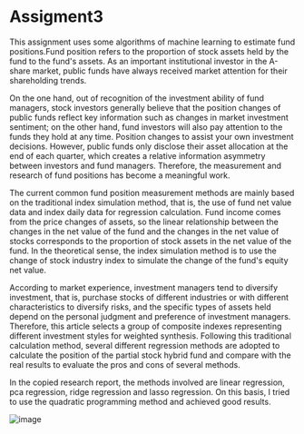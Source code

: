 # Assigment3
  This assignment uses some algorithms of machine learning to estimate fund positions.Fund position refers to the proportion of stock assets held by the fund to the fund's assets. As an important institutional investor in the A-share market, public funds have always received market attention for their shareholding trends. 
  
  On the one hand, out of recognition of the investment ability of fund managers, stock investors generally believe that the position changes of public funds reflect key information such as changes in market investment sentiment; on the other hand, fund investors will also pay attention to the funds they hold at any time. Position changes to assist your own investment decisions. However, public funds only disclose their asset allocation at the end of each quarter, which creates a relative information asymmetry between investors and fund managers. Therefore, the measurement and research of fund positions has become a meaningful work.
  
  The current common fund position measurement methods are mainly based on the traditional index simulation method, that is, the use of fund net value data and index daily data for regression calculation. Fund income comes from the price changes of assets, so the linear relationship between the changes in the net value of the fund and the changes in the net value of stocks corresponds to the proportion of stock assets in the net value of the fund. In the theoretical sense, the index simulation method is to use the change of stock industry index to simulate the change of the fund's equity net value. 
  
  According to market experience, investment managers tend to diversify investment, that is, purchase stocks of different industries or with different characteristics to diversify risks, and the specific types of assets held depend on the personal judgment and preference of investment managers. Therefore, this article selects a group of composite indexes representing different investment styles for weighted synthesis. Following this traditional calculation method, several different regression methods are adopted to calculate the position of the partial stock hybrid fund and compare with the real results to evaluate the pros and cons of several methods.
  
  In the copied research report, the methods involved are linear regression, pca regression, ridge regression and lasso regression. On this basis, I tried to use the quadratic programming method and achieved good results.
  
  ![image](https://user-images.githubusercontent.com/80148045/116342775-c2264680-a815-11eb-9eac-8e869d912935.png)
